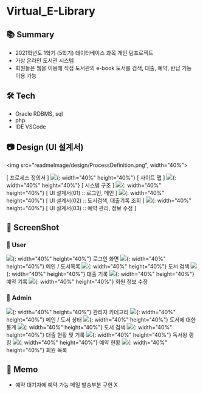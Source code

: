 # Virtual_E-Library

## 📚 Summary
- 2021학년도 1학기 (5학기) 데이터베이스 과목 개인 텀프로젝트
- 가상 온라인 도서관 시스템
- 회원들은 웹을 이용해 직접 도서관의 e-book 도서를 검색, 대출, 예약, 반납 기능 이용 가능

## 🛠 Tech
- Oracle RDBMS, sql
- php
- IDE VSCode

## 📷 Design (UI 설계서)
<img src="readmeImage/design/ProcessDefinition.png", width="40%">

[ 프로세스 정의서 ]
![](./readmeImage/design/SiteMap.png){: width="40%" height="40%"}
[ 사이트 맵 ]
![](./readmeImage/design/SystemStructure.png){: width="40%" height="40%"}
[ 시스템 구조 ]
![](./readmeImage/design/UIdesign01.png){: width="40%" height="40%"}
[ UI 설계서(01) :: 로그인, 메인 ]
![](./readmeImage/design/UIdesign02.png){: width="40%" height="40%"}
[ UI 설계서(02) :: 도서검색, 대출기록 조회 ]
![](./readmeImage/design/UIdesign03.png){: width="40%" height="40%"}
[ UI 설계서(03) :: 예약 관리, 정보 수정 ]

## 📸 ScreenShot
### 👥 User
![](./readmeImage/ScreenShot/user01_login.png){: width="40%" height="40%"}
로그인 화면
![](./readmeImage/ScreenShot/user02_main.png){: width="40%" height="40%"}
메인 / 도서목록
![](./readmreadmeImageeImg/ScreenShot/user03_search.png){: width="40%" height="40%"}
도서 검색
![](./readmeImage/ScreenShot/user04_rent.png){: width="40%" height="40%"}
대출 기록
![](./readmeImage/ScreenShot/user05_reserve.png){: width="40%" height="40%"}
예약 기록
![](./readmeImage/ScreenShot/user06_info.png){: width="40%" height="40%"}
 회원 정보 수정

### 🔑 Admin
![](./readmeImage/ScreenShot/admin01_category.png){: width="40%" height="40%"}
관리자 카테고리
![](./readmeImage/ScreenShot/admin03_ebook.png){: width="40%" height="40%"}
메인 / 도서 상태
![](./readmeImage/ScreenShot/admin02_main.png){: width="40%" height="40%"}
도서에 대한 통계
![](./readmeImage/ScreenShot/admin04_search.png){: width="40%" height="40%"}
도서 검색
![](./readmeImage/ScreenShot/admin05_rent.png){: width="40%" height="40%"}
대출 현황 및 기록
![](./readmeImage/ScreenShot/admin06_rank.png){: width="40%" height="40%"}
독서왕 랭킹
![](./readmeImage/ScreenShot/admin07_reserve.png){: width="40%" height="40%"}
예약 현황
![](./readmeImage/ScreenShot/admin08_user.png){: width="40%" height="40%"}
회원 목록

## 📌 Memo
- 예약 대기자에 예약 가능 메일 발송부분 구현 X
